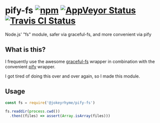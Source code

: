 # pify-fs [![npm](https://img.shields.io/npm/v/pify-fs.svg?maxAge=2592000)](https://www.npmjs.com/package/pify-fs) [![AppVeyor Status](https://ci.appveyor.com/api/projects/status/github/jokeyrhyme/pify-fs?branch=master&svg=true)](https://ci.appveyor.com/project/jokeyrhyme/pify-fs) [![Travis CI Status](https://travis-ci.org/jokeyrhyme/pify-fs.svg?branch=master)](https://travis-ci.org/jokeyrhyme/pify-fs)

Node.js' "fs" module, safer via graceful-fs, and more convenient via pify


## What is this?

I frequently use the awesome [graceful-fs](https://www.npmjs.com/package/graceful-fs) wrapper in combination with the convenient [pify](https://www.npmjs.com/package/pify) wrapper.

I got tired of doing this over and over again, so I made this module.


## Usage

```js
const fs = require('@jokeyrhyme/pify-fs')

fs.readdir(process.cwd())
  .then((files) => assert(Array.isArray(files)))
```

